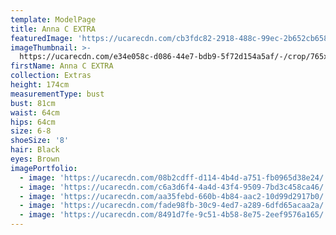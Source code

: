 ```yaml
---
template: ModelPage
title: Anna C EXTRA
featuredImage: 'https://ucarecdn.com/cb3fdc82-2918-488c-99ec-2b652cb65834/'
imageThumbnail: >-
  https://ucarecdn.com/e34e058c-d086-44e7-bdb9-5f72d154a5af/-/crop/765x1014/54,112/-/preview/
firstName: Anna C EXTRA
collection: Extras
height: 174cm
measurementType: bust
bust: 81cm
waist: 64cm
hips: 64cm
size: 6-8
shoeSize: '8'
hair: Black
eyes: Brown
imagePortfolio:
  - image: 'https://ucarecdn.com/08b2cdff-d114-4b4d-a751-fb0965d38e24/'
  - image: 'https://ucarecdn.com/c6a3d6f4-4a4d-43f4-9509-7bd3c458ca46/'
  - image: 'https://ucarecdn.com/aa35febd-660b-4b84-aac2-10d99d2917b0/'
  - image: 'https://ucarecdn.com/fade98fb-30c9-4ed7-a289-6dfd65acaa2a/'
  - image: 'https://ucarecdn.com/8491d7fe-9c51-4b58-8e75-2eef9576a165/'
---
```


